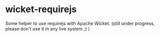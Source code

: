 wicket-requirejs
================

Some helper to use requirejs with Apache Wicket. (still under progress, please don't use it in any live system ;) )